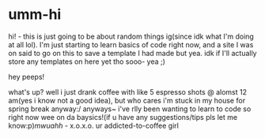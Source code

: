# umm-hi
hi! - this is just going to be about random things ig(since idk what I'm doing at all lol). I'm just starting to learn basics of code right now, and a site I was on said to go on this to save a template I had made but yea. idk if I'll actually store any templates on here yet tho sooo- yea ;)  

hey peeps!

what's up? well i just drank coffee with like 5 espresso shots @ alomst 12 am(yes i know not a good idea), but who cares i'm stuck in my house for spring break anyway:/ 
anyways~ i've rlly been wanting to learn to code so right now wee on da baysics!(if u have any suggestions/tips pls let me know:p)*mwuahh* - x.o.x.o. ur addicted-to-coffee girl
